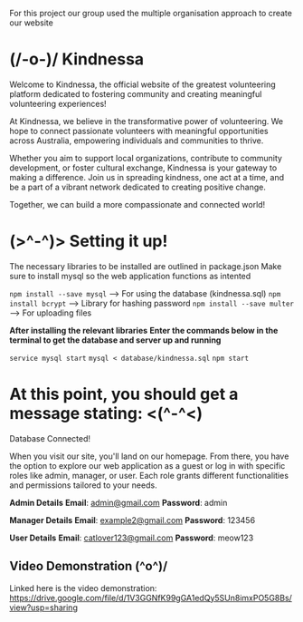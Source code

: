 For this project our group used the multiple organisation approach to create our website

# (/-o-)/ Kindnessa
Welcome to Kindnessa, the official website of the greatest volunteering platform dedicated to fostering community and creating meaningful volunteering experiences!

At Kindnessa, we believe in the transformative power of volunteering. We hope to connect passionate volunteers with meaningful opportunities across Australia, empowering individuals and communities to thrive.

Whether you aim to support local organizations, contribute to community development, or foster cultural exchange, Kindnessa is your gateway to making a difference. Join us in spreading kindness, one act at a time, and be a part of a vibrant network dedicated to creating positive change.

Together, we can build a more compassionate and connected world!

# (>^-^)> Setting it up!
The necessary libraries to be installed are outlined in package.json
Make sure to install mysql so the web application functions as intented

``npm install --save mysql``   --> For using the database (kindnessa.sql)
``npm install bcrypt``         --> Library for hashing password
``npm install --save multer``  --> For uploading files

**After installing the relevant libraries**
**Enter the commands below in the terminal to get the database and server up and running**

``service mysql start``
``mysql < database/kindnessa.sql``
``npm start``

# At this point, you should get a message stating: <(^-^<)
Database Connected!

When you visit our site, you'll land on our homepage. From there, you have the option to explore our web application as a guest or log in with specific roles like admin, manager, or user. Each role grants different functionalities and permissions tailored to your needs.

__Admin Details__
**Email**: admin@gmail.com
**Password**: admin

__Manager Details__
**Email**: example2@gmail.com
**Password**: 123456

__User Details__
**Email**: catlover123@gmail.com
**Password**: meow123

## Video Demonstration \(^o^)/
Linked here is the video demonstration:
https://drive.google.com/file/d/1V3GGNfK99gGA1edQy5SUn8imxPO5G8Bs/view?usp=sharing



